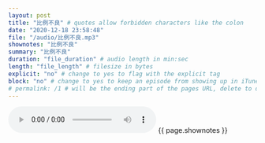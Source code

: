 ```yaml
---
layout: post
title: "比例不良" # quotes allow forbidden characters like the colon
date: "2020-12-18 23:58:48"
file: "/audio/比例不良.mp3"
shownotes: "比例不良"
summary: "比例不良"
duration: "file_duration" # audio length in min:sec
length: "file_length" # filesize in bytes
explicit: "no" # change to yes to flag with the explicit tag
block: "no" # change to yes to keep an episode from showing up in iTunes
# permalink: /1 # will be the ending part of the pages URL, delete to default to the title
---
```


<audio controls>
<source src="{{site.url}}{{site.baseurl}}{{ page.file }}" type="audio/x-mp3">
Your browser does not support the audio element.
</audio>
{{ page.shownotes }}
